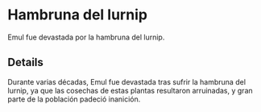 # Hambruna del lurnip
Emul fue devastada por la hambruna del lurnip.

## Details
Durante varias décadas, Emul fue devastada tras sufrir la hambruna del lurnip, ya que las cosechas de estas plantas resultaron arruinadas, y gran parte de la población padeció inanición. 
